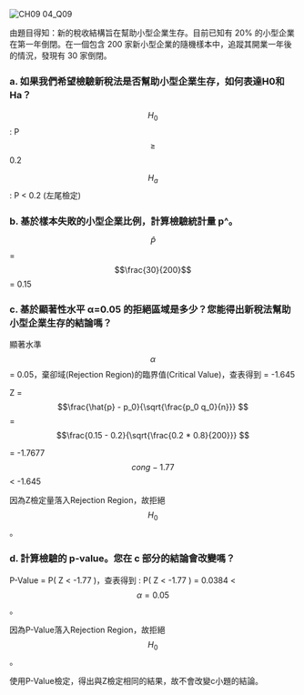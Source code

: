 
![CH09 04_Q09](https://github.com/user-attachments/assets/8f339325-b250-45c5-94fa-a7db16e6cbb6)

由題目得知：新的稅收結構旨在幫助小型企業生存。目前已知有 20% 的小型企業在第一年倒閉。在一個包含 200 家新小型企業的隨機樣本中，追蹤其開業一年後的情況，發現有 30 家倒閉。

### a. 如果我們希望檢驗新稅法是否幫助小型企業生存，如何表達H0​和Ha？

$$H_0$$ : P $$\ge $$ 0.2 
 
$$H_a$$ : P < 0.2 (左尾檢定)  


### b. 基於樣本失敗的小型企業比例，計算檢驗統計量 p^。

$$\hat{P} $$ = $$\frac{30}{200}$$ = 0.15


### c. 基於顯著性水平 α=0.05 的拒絕區域是多少？您能得出新稅法幫助小型企業生存的結論嗎？

顯著水準 $$\alpha $$ = 0.05，棄卻域(Rejection Region)的臨界值(Critical Value)，查表得到 = -1.645

Z = $$\frac{\hat{p} - p_0}{\sqrt{\frac{p_0 q_0}{n}}} $$ = $$\frac{0.15 - 0.2}{\sqrt{\frac{0.2 * 0.8}{200}}} $$ 

= -1.7677 $$cong -1.77 $$ < -1.645      

因為Z檢定量落入Rejection Region，故拒絕 $$H_{0} $$ 。   

### d. 計算檢驗的 p-value。您在 c 部分的結論會改變嗎？

P-Value = P( Z < -1.77 )，查表得到 : P( Z < -1.77 ) = 0.0384 < $$\alpha=0.05 $$。

因為P-Value落入Rejection Region，故拒絕 $$H_{0} $$ 。   

使用P-Value檢定，得出與Z檢定相同的結果，故不會改變c小題的結論。
